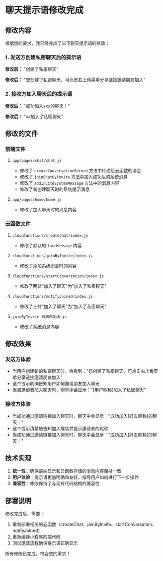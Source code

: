 # 聊天提示语修改完成

## 修改内容

根据您的要求，我已经完成了以下聊天提示语的修改：

### 1. 发送方创建私密聊天后的提示语

**修改前：** "创建了私密聊天"

**修改后：** "您创建了私密聊天，可点击右上角菜单分享链接邀请朋友加入"

### 2. 接收方加入聊天后的提示语

**修改后：** "成功加入xxx的聊天！"

**修改后：** "xx加入了私密聊天"

## 修改的文件

### 前端文件
1. `app/pages/chat/chat.js`
   - 修改了 `createConversationRecord` 方法中传递给云函数的消息
   - 修改了 `joinChatByInvite` 方法中加入成功后的系统消息
   - 修改了 `addInviteSystemMessage` 方法中的消息内容
   - 修改了新创建聊天时的系统提示消息

2. `app/pages/home/home.js`
   - 修改了加入聊天时的消息内容

### 云函数文件
1. `cloudfunctions/createChat/index.js`
   - 修改了默认的 `lastMessage` 内容

2. `cloudfunctions/joinByInvite/index.js`
   - 修改了添加系统消息时的内容

3. `cloudfunctions/startConversation/index.js`
   - 修改了两处"加入了聊天"为"加入了私密聊天"

4. `cloudfunctions/notifyJoined/index.js`
   - 修改了三处"加入了聊天"为"加入了私密聊天"

5. `joinByInvite_云端修复版.js`
   - 修改了系统消息内容

## 修改效果

### 发送方体验
- 当用户创建新的私密聊天时，会看到："您创建了私密聊天，可点击右上角菜单分享链接邀请朋友加入"
- 这个提示明确告知用户如何邀请朋友加入聊天
- 当被邀请者加入聊天时，聊天中会显示："[用户昵称]加入了私密聊天"

### 接收方体验
- 当成功通过邀请链接加入聊天时，聊天中会显示："成功加入[好友昵称]的聊天！"
- 这个提示清楚地告知加入成功并显示邀请者的昵称
 - 当成功通过邀请链接加入聊天时，聊天中会显示："成功加入[好友昵称]的聊天！"

## 技术实现

1. **统一性**：确保前端显示和云函数存储的消息内容保持一致
2. **用户体验**：提示语更加明确和友好，指导用户如何进行下一步操作
3. **兼容性**：修改保持了与现有代码结构的兼容性

## 部署说明

修改完成后，需要：
1. 重新部署相关的云函数（createChat、joinByInvite、startConversation、notifyJoined）
2. 重新编译小程序前端代码
3. 测试邀请流程确保提示语正确显示

所有修改已完成，符合您的需求！ 